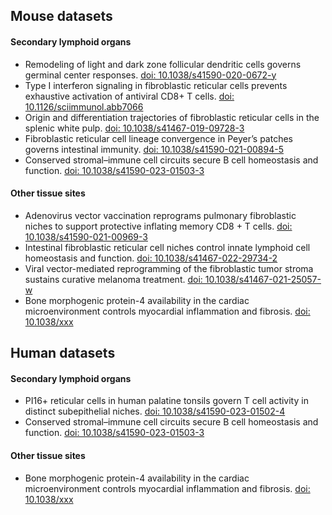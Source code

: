 ## Mouse datasets

#### Secondary lymphoid organs
* Remodeling of light and dark zone follicular dendritic cells governs germinal center responses. [doi: 10.1038/s41590-020-0672-y](https://doi.org/10.1038/s41590-020-0672-y)
* Type I interferon signaling in fibroblastic reticular cells prevents exhaustive activation of antiviral CD8+ T cells. [doi: 10.1126/sciimmunol.abb7066](https://doi.org/10.1126/sciimmunol.abb7066)
* Origin and differentiation trajectories of fibroblastic reticular cells in the splenic white pulp. [doi: 10.1038/s41467-019-09728-3](https://doi.org/10.1038/s41467-019-09728-3)
* Fibroblastic reticular cell lineage convergence in Peyer’s patches governs intestinal immunity. [doi: 10.1038/s41590-021-00894-5](https://doi.org/10.1038/s41590-021-00894-5)
* Conserved stromal–immune cell circuits secure B cell homeostasis and function. [doi: 10.1038/s41590-023-01503-3](https://doi.org/10.1038/s41590-023-01503-3)

#### Other tissue sites
* Adenovirus vector vaccination reprograms pulmonary fibroblastic niches to support protective inflating memory CD8 + T cells. [doi: 10.1038/s41590-021-00969-3](https://doi.org/10.1038/s41590-021-00969-3)
* Intestinal fibroblastic reticular cell niches control innate lymphoid cell homeostasis and function. [doi: 10.1038/s41467-022-29734-2](https://doi.org/10.1038/s41467-022-29734-2)
* Viral vector-mediated reprogramming of the fibroblastic tumor stroma sustains curative melanoma treatment. [doi: 10.1038/s41467-021-25057-w](https://doi.org/10.1038/s41467-021-25057-w)
* Bone morphogenic protein-4 availability in the cardiac microenvironment controls myocardial inflammation and fibrosis. [doi: 10.1038/xxx](https://doi.org/10.1038/xxx)

## Human datasets

#### Secondary lymphoid organs
* PI16+ reticular cells in human palatine tonsils govern T cell activity in distinct subepithelial niches. [doi: 10.1038/s41590-023-01502-4](https://doi.org/10.1038/s41590-023-01502-4)
* Conserved stromal–immune cell circuits secure B cell homeostasis and function. [doi: 10.1038/s41590-023-01503-3](https://doi.org/10.1038/s41590-023-01503-3)

#### Other tissue sites
* Bone morphogenic protein-4 availability in the cardiac microenvironment controls myocardial inflammation and fibrosis. [doi: 10.1038/xxx](https://doi.org/10.1038/xxx)